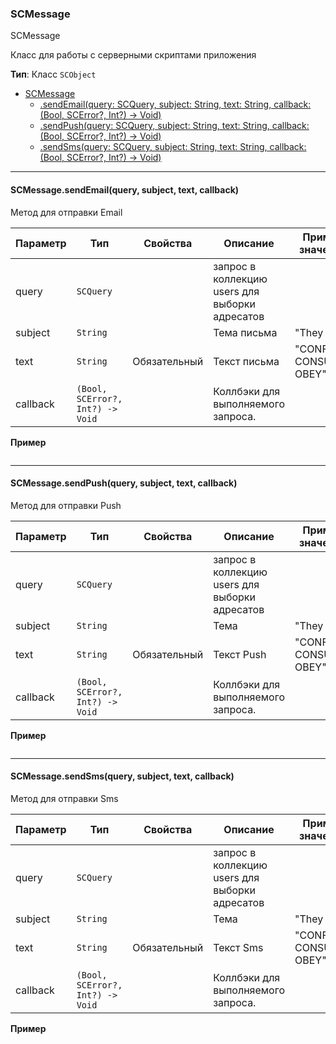<a name="SCMessage"></a>

### SCMessage
SCMessage

Класс для работы с серверными скриптами приложения

**Тип**: Класс <code>SCObject</code>  

* [SCMessage](#SCMessage)
    * [.sendEmail(query: SCQuery, subject: String, text: String, callback: (Bool, SCError?, Int?) -> Void)](#SCMessage+sendEmail)
    * [.sendPush(query: SCQuery, subject: String, text: String, callback: (Bool, SCError?, Int?) -> Void)](#SCScript+sendPush)
    * [.sendSms(query: SCQuery, subject: String, text: String, callback: (Bool, SCError?, Int?) -> Void)](#SCScript+sendSms)

----------------------------------------------------------------------------------------------
<a name="SCMessage+sendEmail"></a>
#### SCMessage.sendEmail(query, subject, text, callback)
Метод для отправки Email
 

| Параметр | Тип | Свойства | Описание | Пример значения |
| --- | --- | --- | --- | --- |
| query    | <code>SCQuery</code>                        |              | запрос в коллекцию users для выборки адресатов |                        | 
| subject  | <code>String</code>                         |              | Тема письма                                    | "They live"            |
| text     | <code>String</code>                         | Обязательный | Текст письма                                   | "CONFORM CONSUME OBEY" |
| callback | <code>(Bool, SCError?, Int?) -> Void</code> |              | Коллбэки для выполняемого запроса.             |                        |

**Пример**   
```SWIFT

```

----------------------------------------------------------------------------------------------
<a name="SCMessage+sendPush"></a>
#### SCMessage.sendPush(query, subject, text, callback)
Метод для отправки Push
 

| Параметр | Тип | Свойства | Описание | Пример значения |
| --- | --- | --- | --- | --- |
| query    | <code>SCQuery</code>                        |              | запрос в коллекцию users для выборки адресатов |                        | 
| subject  | <code>String</code>                         |              | Тема                                           | "They live"            |
| text     | <code>String</code>                         | Обязательный | Текст Push                                     | "CONFORM CONSUME OBEY" |
| callback | <code>(Bool, SCError?, Int?) -> Void</code> |              | Коллбэки для выполняемого запроса.             |                        |

**Пример**   
```SWIFT

```
----------------------------------------------------------------------------------------------
<a name="SCMessage+sendSms"></a>
#### SCMessage.sendSms(query, subject, text, callback)
Метод для отправки Sms
 

| Параметр | Тип | Свойства | Описание | Пример значения |
| --- | --- | --- | --- | --- |
| query    | <code>SCQuery</code>                        |              | запрос в коллекцию users для выборки адресатов |                        | 
| subject  | <code>String</code>                         |              | Тема                                           | "They live"            |
| text     | <code>String</code>                         | Обязательный | Текст Sms                                      | "CONFORM CONSUME OBEY" |
| callback | <code>(Bool, SCError?, Int?) -> Void</code> |              | Коллбэки для выполняемого запроса.             |                        |

**Пример**   
```SWIFT

```
